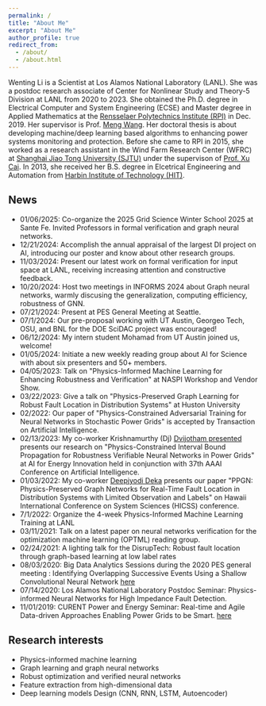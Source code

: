 ```yaml
---
permalink: /
title: "About Me"
excerpt: "About Me"
author_profile: true
redirect_from: 
  - /about/
  - /about.html
---
```

Wenting Li is a Scientist at Los Alamos National Laboratory (LANL). She was a postdoc research associate of Center for Nonlinear Study and Theory-5 Division at LANL from 2020 to 2023. She obtained the Ph.D. degree in  Electrical Computer and System Engineering (ECSE) and Master degree in Applied Mathematics at the [Rensselaer Polytechnics Institute (RPI)](https://www.rpi.edu/) in Dec. 2019.  Her supervisor is Prof. [Meng Wang](https://ecse.rpi.edu/~wang/). Her doctoral thesis is about developing machine/deep learning based algorithms to enhancing power systems monitoring and protection. Before she came to RPI in 2015, she worked as a research assistant in the Wind Farm Research Center (WFRC) at [Shanghai Jiao Tong University (SJTU)](http://en.sjtu.edu.cn/) under the supervison of [Prof. Xu Cai](http://eei.sjtu.edu.cn/en/Show.aspx?info_id=433&info_lb=329&flag=282). In 2013, she received her B.S. degree in Elcetrical Engineering and Automation from [Harbin Institute of Technology (HIT)](http://en.hit.edu.cn/). 
 
## News
* 01/06/2025: Co-organize the 2025 Grid Science Winter School 2025 at Sante Fe. Invited Professors in formal verification and graph neural networks.
* 12/21/2024: Accomplish the annual appraisal of the largest DI project on AI, introducing our poster and know about other research groups.
* 11/03/2024: Present our latest work on formal verification for input space at LANL, receiving increasing attention and constructive feedback.
* 10/20/2024: Host two meetings in INFORMS 2024 about Graph neural networks, warmly discusing the generalization, computing efficiency, robustness of GNN.
* 07/21/2024: Present at PES General Meeting at Seattle.
* 07/1/2024: Our pre-proposal working with UT Austin, Georgeo Tech, OSU, and BNL for the DOE SciDAC project was encouraged!
* 06/12/2024: My intern student Mohamad from UT Austin joined us, welcome!
* 01/05/2024: Initiate a new weekly reading group about AI for Science with about six presenters and 50+ members.
* 04/05/2023: Talk on "Physics-Informed Machine Learning for Enhancing Robustness and Verification" at NASPI Workshop and Vendor Show.
* 03/22/2023: Give a talk on "Physics-Preserved Graph Learning for Robust
Fault Location in Distribution Systems" at Huston University
* 02/2022: Our paper of "Physics-Constrained Adversarial Training for Neural Networks in Stochastic Power Grids" is accepted by Transaction on Artificial Intelligence.
* 02/13/2023: My co-worker Krishnamurthy (Dj) [Dvijotham presented](https://dj-research.netlify.app/) presents our research on "Physics-Constrained Interval Bound Propagation for Robustness Verifiable  Neural Networks in Power Grids" at AI for Energy Innovation
held in conjunction with 37th AAAI Conference on Artificial Intelligence.
* 01/03/2022: My co-worker [Deepjyodi Deka](https://www.linkedin.com/in/deepjyoti-deka-8a44388) presents our paper "PPGN: Physics-Preserved Graph Networks for Real-Time Fault Location in Distribution Systems with Limited Observation and Labels" on Hawaii International Conference on System Sciences (HICSS) conference. 
* 7/1/2022: Organize the 4-week Physics-Informed Machine Learning Training at LANL 
* 03/11/2021: Talk on a latest paper on neural networks verification for the optimization machine learning (OPTML) reading group.
* 02/24/2021: A lighting talk for the DisrupTech: Robust fault location through graph-based learning at low label rates
* 08/03/2020: Big Data Analytics Sessions during the 2020 PES general meeting : Identifying Overlapping Successive Events Using a Shallow Convolutional Neural Network  [here](https://pes-gm.org/2020/)
* 07/14/2020: Los Alamos National Laboratory Postdoc Seminar: Physics-informed Neural Networks for High Impedance Fault Detection.
* 11/01/2019: CURENT Power and Energy Seminar: Real-time and Agile Data-driven Approaches Enabling Power Grids to be Smart. [here](https://curent.utk.edu/news/press-releases/wenting-li-rpi-give-curent-power-and-energy-seminar-fri-nov-1/)

## Research interests 
* Physics-informed machine learning
* Graph learning and graph neural networks
* Robust optimization and verified neural networks
* Feature extraction from high-dimensional data  
* Deep learning models Design (CNN, RNN, LSTM, Autoencoder)  

